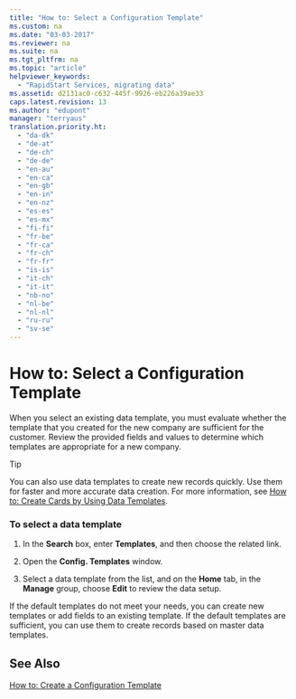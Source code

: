 ```yaml
---
title: "How to: Select a Configuration Template"
ms.custom: na
ms.date: "03-03-2017"
ms.reviewer: na
ms.suite: na
ms.tgt_pltfrm: na
ms.topic: "article"
helpviewer_keywords: 
  - "RapidStart Services, migrating data"
ms.assetid: d2131ac0-c632-445f-9926-eb226a39ae33
caps.latest.revision: 13
ms.author: "edupont"
manager: "terryaus"
translation.priority.ht: 
  - "da-dk"
  - "de-at"
  - "de-ch"
  - "de-de"
  - "en-au"
  - "en-ca"
  - "en-gb"
  - "en-in"
  - "en-nz"
  - "es-es"
  - "es-mx"
  - "fi-fi"
  - "fr-be"
  - "fr-ca"
  - "fr-ch"
  - "fr-fr"
  - "is-is"
  - "it-ch"
  - "it-it"
  - "nb-no"
  - "nl-be"
  - "nl-nl"
  - "ru-ru"
  - "sv-se"
---
```

# How to: Select a Configuration Template
When you select an existing data template, you must evaluate whether the template that you created for the new company are sufficient for the customer. Review the provided fields and values to determine which templates are appropriate for a new company.  
  
> [!TIP]  
>  You can also use data templates to create new records quickly. Use them for faster and more accurate data creation. For more information, see [How to: Create Cards by Using Data Templates](../WorkingWithDynamics/how-to-create-cards-by-using-data-templates.md).  
  
### To select a data template  
  
1.  In the **Search** box, enter **Templates**, and then choose the related link.  
  
2.  Open the **Config. Templates** window.  
  
3.  Select a data template from the list, and on the **Home** tab, in the **Manage** group, choose **Edit** to review the data setup.  
  
 If the default templates do not meet your needs, you can create new templates or add fields to an existing template. If the default templates are sufficient, you can use them to create records based on master data templates.  
  
## See Also  
 [How to: Create a Configuration Template](../SetupAndAdministration/how-to-create-a-configuration-template.md)